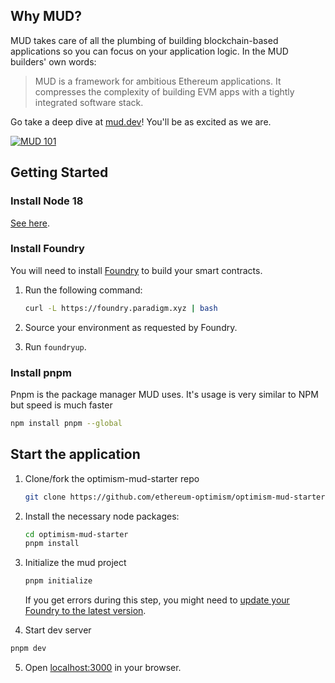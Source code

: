 
## Why MUD?

MUD takes care of all the plumbing of building blockchain-based applications so you can focus on your application logic. In the MUD builders' own words:

> MUD is a framework for ambitious Ethereum applications. It compresses the complexity of building EVM apps with a tightly integrated software stack.

Go take a deep dive at [mud.dev](https://mud.dev/)! You'll be as excited as we are.

[![MUD 101](https://img.youtube.com/vi/IjxzJjJJSs8/0.jpg)](https://www.youtube.com/watch?v=IjxzJjJJSs8)

## Getting Started

### Install Node 18

[See here](https://nodejs.org/en/download/).

### Install Foundry

You will need to install [Foundry](https://book.getfoundry.sh/getting-started/installation) to build your smart contracts.

1. Run the following command:

   ```sh
   curl -L https://foundry.paradigm.xyz | bash
   ```

1. Source your environment as requested by Foundry.

1. Run `foundryup`.

</details>

### Install pnpm

Pnpm is the package manager MUD uses. It's usage is very similar to NPM but speed is much faster

```bash
npm install pnpm --global
```

## Start the application

1. Clone/fork the optimism-mud-starter repo

   ```sh
   git clone https://github.com/ethereum-optimism/optimism-mud-starter.git
   ```

2. Install the necessary node packages:

   ```sh
   cd optimism-mud-starter
   pnpm install
   ```

3. Initialize the mud project

   ```sh
   pnpm initialize
   ```

   If you get errors during this step, you might need to [update your Foundry to the latest version](#install-foundry).

4. Start dev server

```sh
pnpm dev
```

5. Open [localhost:3000](http://localhost:3000) in your browser.

